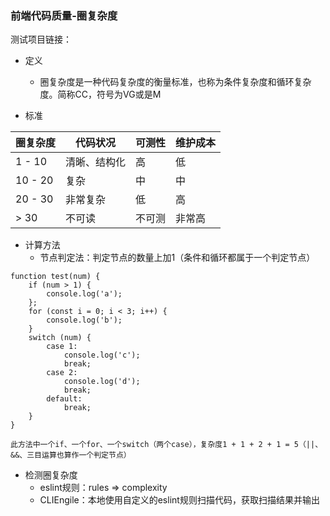 ### 前端代码质量-圈复杂度

测试项目链接：

+ 定义
    + 圈复杂度是一种代码复杂度的衡量标准，也称为条件复杂度和循环复杂度。简称CC，符号为VG或是M

+ 标准

| 圈复杂度 | 代码状况 | 可测性 | 维护成本 |
| --- | --- | --- | --- |
| 1 - 10 | 清晰、结构化 | 高 | 低 |
| 10 - 20 | 复杂 | 中 | 中 |
| 20 - 30 | 非常复杂 | 低 | 高 |
| > 30 | 不可读 | 不可测 | 非常高 |

+ 计算方法
    + 节点判定法：判定节点的数量上加1（条件和循环都属于一个判定节点）

```
function test(num) {
    if (num > 1) {
        console.log('a');
    };
    for (const i = 0; i < 3; i++) {
        console.log('b');
    }
    switch (num) {
        case 1: 
            console.log('c');
            break;
        case 2:
            console.log('d');
            break;
        default:
            break;
    }
}

此方法中一个if、一个for、一个switch（两个case），复杂度1 + 1 + 2 + 1 = 5（||、&&、三目运算也算作一个判定节点）
```

+ 检测圈复杂度
    + eslint规则：rules => complexity
    + CLIEngile：本地使用自定义的eslint规则扫描代码，获取扫描结果并输出
